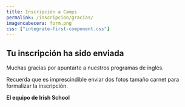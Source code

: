 ```yaml
---
title: Inscripción a Camps
permalink: /inscripcion/gracias/
imagencabecera: form.png
css: ["integrate-first-component.css"]
---
```


## Tu inscripción ha sido enviada

Muchas gracias por apuntarte a nuestros programas de inglés.

Recuerda que es imprescindible enviar dos fotos tamaño carnet para formalizar la inscripción.

**El equipo de Irish School**
